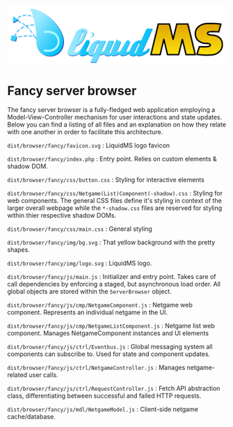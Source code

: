 ![LiquidMS logo](../liquidMS.svg)

Fancy server browser
====================

The fancy server browser is a fully-fledged web application employing a
Model-View-Controller mechanism for user interactions and state updates.
Below you can find a listing of all files and an explanation on how they
relate with one another in order to facilitate this architecture.

`dist/browser/fancy/favicon.svg`
: LiquidMS logo favicon

`dist/browser/fancy/index.php`
: Entry point. Relies on custom elements & shadow DOM.

`dist/browser/fancy/css/button.css`
: Styling for interactive elements

`dist/browser/fancy/css/Netgame(List)Component(-shadow).css`
: Styling for web components. The general CSS files define it's styling in
  context of the larger overall webpage while the `*-shadow.css` files are
  reserved for styling within thier respective shadow DOMs.

`dist/browser/fancy/css/main.css`
: General styling

`dist/browser/fancy/img/bg.svg`
: That yellow background with the pretty shapes.

`dist/browser/fancy/img/logo.svg`
: LiquidMS logo.

`dist/browser/fancy/js/main.js`
: Initializer and entry point. Takes care of call dependencies
  by enforcing a staged, but asynchronous load order.
  All global objects are stored within the `ServerBrowser` object.

`dist/browser/fancy/js/cmp/NetgameComponent.js`
: Netgame web component. Represents an individual netgame in the UI.

`dist/browser/fancy/js/cmp/NetgameListComponent.js`
: Netgame list web component. Manages NetgameComponent instances and UI elements

`dist/browser/fancy/js/ctrl/Eventbus.js`
: Global messaging system all components can subscribe to. Used for state and component updates.

`dist/browser/fancy/js/ctrl/NetgameController.js`
: Manages netgame-related user calls.

`dist/browser/fancy/js/ctrl/RequestController.js`
: Fetch API abstraction class, differentiating between successful and failed HTTP requests.

`dist/browser/fancy/js/mdl/NetgameModel.js`
: Client-side netgame cache/database.


